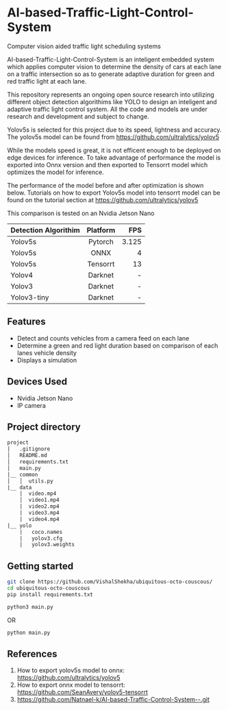 # AI-based-Traffic-Light-Control-System

Computer vision aided traffic light scheduling systems

AI-based-Traffic-Light-Control-System is an inteligent embedded system which applies computer vision to determine the density of cars at each lane on a traffic intersection so as to generate adaptive duration for green and red traffic light at each lane.

This repository represents an ongoing open source research into utilizing different object detection algorithims like YOLO to design an inteligent and adaptive traffic light control system. All the code and models are under research and development and subject to change.

Yolov5s is selected for this project due to its speed, lightness and accuracy. The yolov5s model can be found from https://github.com/ultralytics/yolov5

While the models speed is great, it is not efficent enough to be deployed on edge devices for inference. To take advantage of performance the model is exported into Onnx version and then exported to Tensorrt model which optimizes the model for inference.

The performance of the model before and after optimization is shown below. Tutorials on how to export Yolov5s model into tensorrt model can be found on the tutorial section at https://github.com/ultralytics/yolov5

This comparison is tested on an Nvidia Jetson Nano

| Detection Algorithim | Platform |   FPS |
| :------------------- | :------: | ----: |
| Yolov5s              | Pytorch  | 3.125 |
| Yolov5s              |   ONNX   |     4 |
| Yolov5s              | Tensorrt |    13 |
| Yolov4               | Darknet  |     - |
| Yolov3               | Darknet  |     - |
| Yolov3-tiny          | Darknet  |     - |

## Features

- Detect and counts vehicles from a camera feed on each lane
- Determine a green and red light duration based on comparison of each lanes vehicle density
- Displays a simulation

## Devices Used

- Nvidia Jetson Nano
- IP camera

## Project directory

```txt
project
|   .gitignore
│   README.md
│   requirements.txt
│   main.py
|__ common
│   │  utils.py
|__ data
    |  video.mp4
    │  video1.mp4
    |  video2.mp4
    |  video3.mp4
    |  video4.mp4
|__ yolo
    |   coco.names
    |   yolov3.cfg
    |   yolov3.weights
```

## Getting started

```sh
git clone https://github.com/VishalShekha/ubiquitous-octo-couscous/
cd ubiquitous-octo-couscous
pip install requirements.txt
```

```sh
python3 main.py
```

OR

```sh
python main.py
```

## References

1. How to export yolov5s model to onnx:
   https://github.com/ultralytics/yolov5
2. How to export onnx model to tensorrt:
   https://github.com/SeanAvery/yolov5-tensorrt
3. https://github.com/Natnael-k/AI-based-Traffic-Control-System--.git
